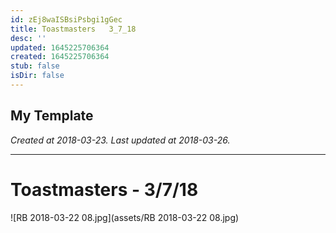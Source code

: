 ```yaml
---
id: zEj8waISBsiPsbgi1gGec
title: Toastmasters   3_7_18
desc: ''
updated: 1645225706364
created: 1645225706364
stub: false
isDir: false
---
```

My Template
---

_Created at 2018-03-23._
_Last updated at 2018-03-26._




---

# Toastmasters - 3/7/18


![RB 2018-03-22 08.jpg](assets/RB 2018-03-22 08.jpg)

